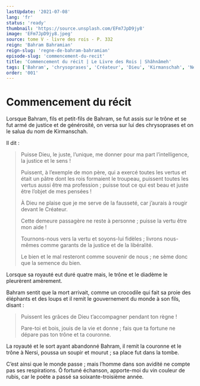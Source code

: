 ```yaml
---
lastUpdate: '2021-07-08'
lang: 'fr'
status: 'ready'
thumbnail: 'https://source.unsplash.com/EFm7JpD9jy8'
image: 'EFm7JpD9jy8.jpeg'
source: tome V - livre des rois - P. 332
reign: 'Bahram Bahramian'
reign-slug: 'regne-de-bahram-bahramian'
episode-slug: 'commencement-du-recit'
title: 'Commencement du récit | Le Livre des Rois | Shâhnâmeh'
tags: ['Bahram', 'chrysoprases', 'Créateur', 'Dieu', 'Kirmanschah', 'Nersi']
order: '001'
---
```


<!-- LTeX: language=fr -->

# Commencement du récit

Lorsque Bahram, fils et petit-fils de Bahram, se fut assis sur le trône et se fut armé de justice et de générosité, on versa sur lui des chrysoprases et on le salua du nom de Kirmanschah.

Il dit :

> Puisse Dieu, le juste, l’unique, me donner pour ma part l’intelligence, la justice et le sens !
>
> Puissent, à l’exemple de mon père, qui a exercé toutes les vertus et était un pâtre dont les rois formaient le troupeau, puissent toutes les vertus aussi être ma profession ; puisse tout ce qui est beau et juste être l’objet de mes pensées !
>
> À Dieu ne plaise que je me serve de la fausseté, car j’aurais à rougir devant le Créateur.
>
> Cette demeure passagère ne reste à personne ; puisse la vertu être mon aide !
>
> Tournons-nous vers la vertu et soyons-lui fidèles ; livrons nous-mêmes comme garants de la justice et de la libéralité.
>
> Le bien et le mal resteront comme souvenir de nous ; ne sème donc que la semence du bien.

Lorsque sa royauté eut duré quatre mais, le trône et le diadème le pleurèrent amèrement.

Bahram sentit que la mort arrivait, comme un crocodile qui fait sa proie des éléphants et des loups et il remit le gouvernement du monde à son fils, disant :

> Puissent les grâces de Dieu t’accompagner pendant ton règne !
>
> Pare-toi et bois, jouis de la vie et donne ; fais que ta fortune ne dépare pas ton trône et ta couronne.

La royauté et le sort ayant abandonné Bahram, il remit la couronne et le trône à Nersi, poussa un soupir et mourut ; sa place fut dans la tombe.

C’est ainsi que le monde passe ; mais l’homme dans son avidité ne compte pas ses respirations. Ô fortuné échanson, apporte-moi du vin couleur de rubis, car le poète a passé sa soixante-troisième année.
